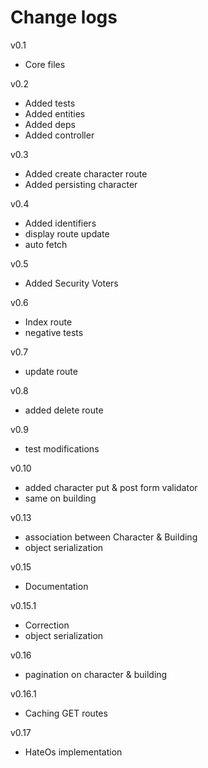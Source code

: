 # Change logs

v0.1

- Core files

v0.2

- Added tests
- Added entities
- Added deps
- Added controller

v0.3

- Added create character route
- Added persisting character

v0.4

- Added identifiers
- display route update
- auto fetch

v0.5

- Added Security Voters

v0.6

- Index route
- negative tests

v0.7

- update route

v0.8

- added delete route

v0.9

- test modifications

v0.10

- added character put & post form validator
- same on building

v0.13

- association between Character & Building
- object serialization

v0.15

- Documentation

v0.15.1

- Correction
- object serialization

v0.16

- pagination on character & building

v0.16.1

- Caching GET routes

v0.17

- HateOs implementation
